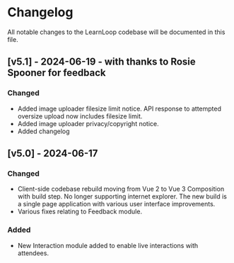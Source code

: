 # Changelog

All notable changes to the LearnLoop codebase will be documented in this file.

## [v5.1] - 2024-06-19 - with thanks to Rosie Spooner for feedback

### Changed

- Added image uploader filesize limit notice. API response to attempted oversize upload now includes filesize limit.
- Added image uploader privacy/copyright notice.
- Added changelog

## [v5.0] - 2024-06-17

### Changed

- Client-side codebase rebuild moving from Vue 2 to Vue 3 Composition with build step. No longer supporting internet explorer. The new build is a single page application with various user interface improvements.
- Various fixes relating to Feedback module.

### Added

- New Interaction module added to enable live interactions with attendees.

